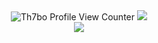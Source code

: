 <link rel="stylesheet" href="https://fonts.googleapis.com/css?family=PT+Sans">

<div align="center">
  <img src="https://komarev.com/ghpvc/?username=Th7bo" alt="Th7bo Profile View Counter">
  <a href="https://lanyard.cnrad.dev/api/350275136206667777"><img src="https://lanyard.cnrad.dev/api/350275136206667777" /></a>
  <br>
  <a href="https://th7bo.dev"><img align="center" src="https://manager.th7bo.dev/readme"/></a> <br>
</div>
